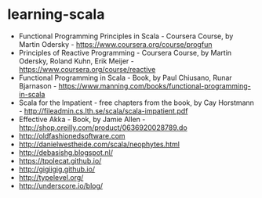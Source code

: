 # learning-scala

- Functional Programming Principles in Scala - Coursera Course, by Martin Odersky - https://www.coursera.org/course/progfun
- Principles of Reactive Programming - Coursera Course, by Martin Odersky, Roland Kuhn, Erik Meijer - https://www.coursera.org/course/reactive
- Functional Programming in Scala - Book, by Paul Chiusano, Runar Bjarnason - https://www.manning.com/books/functional-programming-in-scala
- Scala for the Impatient - free chapters from the book, by Cay Horstmann - http://fileadmin.cs.lth.se/scala/scala-impatient.pdf
- Effective Akka - Book, by Jamie Allen - http://shop.oreilly.com/product/0636920028789.do
- http://oldfashionedsoftware.com  
- http://danielwestheide.com/scala/neophytes.html  
- http://debasishg.blogspot.nl/
- https://tpolecat.github.io/
- http://gigiigig.github.io/
- http://typelevel.org/
- http://underscore.io/blog/
